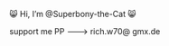 😸  Hi, I’m @Superbony-the-Cat 😸

support me PP    --->   rich.w70@ gmx.de

<!---
Superbony-the-Cat/Superbony-the-Cat is a ✨ special ✨ repository because its `README.md` (this file) appears on your GitHub profile.
You can click the Preview link to take a look at your changes.
--->
